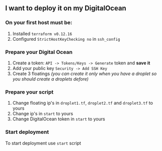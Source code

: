 ## I want to deploy it on my DigitalOcean

### On your first host must be:

1. Installed `terraform v0.12.16` 
2. Configured `StrictHostKeyChecking no` in `ssh_config`

### Prepare your Digital Ocean

1. Create a token: `API -> Tokens/Keys -> Generate` token and **save it**
2. Add your public key `Security -> Add SSH Key`
3. Create 3 floatings _(you can create it only when you have a droplet so you should create a droplets defore)_

### Prepare your script

1. Change floating ip's in `droplet1.tf`, `droplet2.tf` and `droplet3.tf` to yours
2. Change ip's in `start` to yours
3. Change DigitalOcean token in `start` to yours

### Start deployment

To start deployment use `start` script 
